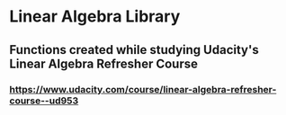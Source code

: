 # Linear Algebra Library
## Functions created while studying Udacity's Linear Algebra Refresher Course
### https://www.udacity.com/course/linear-algebra-refresher-course--ud953
